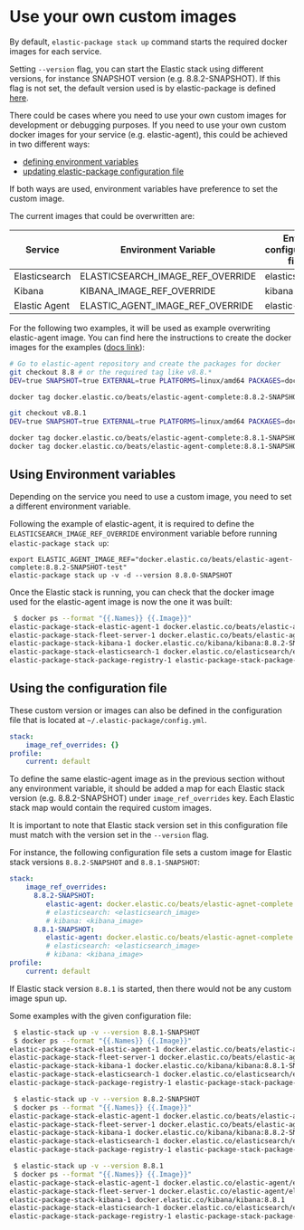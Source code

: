 # Use your own custom images

By default, `elastic-package stack up` command starts the required docker images for each service.

Setting `--version` flag, you can start the Elastic stack using different versions, for instance SNAPSHOT version (e.g. 8.8.2-SNAPSHOT).
If this flag is not set, the default version used is by elastic-package is defined [here](../../internal/install/stack_version.go).

There could be cases where you need to use your own custom images for development or debugging purposes.
If you need to use your own custom docker images for your service (e.g. elastic-agent), this could be
achieved in two different ways:
- [defining environment variables](#using-environment-variables)
- [updating elastic-package configuration file](#using-the-configuration-file)

If both ways are used, environment variables have preference to set the custom image.

The current images that could be overwritten are:

| Service | Environment Variable | Entry configuration file |
| --- | --- | --- |
| Elasticsearch | ELASTICSEARCH_IMAGE_REF_OVERRIDE | elasticsearch |
| Kibana | KIBANA_IMAGE_REF_OVERRIDE | kibana |
| Elastic Agent | ELASTIC_AGENT_IMAGE_REF_OVERRIDE | elastic-agent |


For the following two examples, it will be used as example overwriting elastic-agent image.
You can find here the instructions to create the docker images for the examples ([docs link](https://github.com/elastic/elastic-agent#packaging)):

```bash
# Go to elastic-agent repository and create the packages for docker
git checkout 8.8 # or the required tag like v8.8.*
DEV=true SNAPSHOT=true EXTERNAL=true PLATFORMS=linux/amd64 PACKAGES=docker  mage -v package

docker tag docker.elastic.co/beats/elastic-agent-complete:8.8.2-SNAPSHOT docker.elastic.co/beats/elastic-agent-complete:8.8.2-SNAPSHOT-test

git checkout v8.8.1
DEV=true SNAPSHOT=true EXTERNAL=true PLATFORMS=linux/amd64 PACKAGES=docker  mage -v package

docker tag docker.elastic.co/beats/elastic-agent-complete:8.8.1-SNAPSHOT docker.elastic.co/beats/elastic-agent-complete:8.8.1-SNAPSHOT-test
docker tag docker.elastic.co/beats/elastic-agent-complete:8.8.1-SNAPSHOT docker.elastic.co/beats/elastic-agent-complete:8.8.1-SNAPSHOT-foo
```

## Using Environment variables

Depending on the service you need to use a custom image, you need to set a different environment variable.

Following the example of elastic-agent, it is required to define the `ELASTICSEARCH_IMAGE_REF_OVERRIDE` environment variable before running `elastic-package stack up`:
```
export ELASTIC_AGENT_IMAGE_REF="docker.elastic.co/beats/elastic-agent-complete:8.8.2-SNAPSHOT-test"
elastic-package stack up -v -d --version 8.8.0-SNAPSHOT
```

Once the Elastic stack is running, you can check that the docker image used for the elastic-agent image is now the one it was built:

```bash
 $ docker ps --format "{{.Names}} {{.Image}}"
elastic-package-stack-elastic-agent-1 docker.elastic.co/beats/elastic-agent-complete:8.8.2-SNAPSHOT-test
elastic-package-stack-fleet-server-1 docker.elastic.co/beats/elastic-agent-complete:8.8.2-SNAPSHOT-test
elastic-package-stack-kibana-1 docker.elastic.co/kibana/kibana:8.8.2-SNAPSHOT
elastic-package-stack-elasticsearch-1 docker.elastic.co/elasticsearch/elasticsearch:8.8.2-SNAPSHOT
elastic-package-stack-package-registry-1 elastic-package-stack-package-registry
```

## Using the configuration file

These custom version or images can also be defined in the configuration file that is located at
`~/.elastic-package/config.yml`.

```yaml
stack:
    image_ref_overrides: {}
profile:
    current: default
```

To define the same elastic-agent image as in the previous section without any environment variable,
it should be added a map for each Elastic stack version (e.g. 8.8.2-SNAPSHOT) under `image_ref_overrides` key.
Each Elastic stack map would contain the required custom images.

It is important to note that Elastic stack version set in this configuration file must match with the version
set in the `--version` flag.

For instance, the following configuration file sets a custom image for Elastic stack versions `8.8.2-SNAPSHOT` and `8.8.1-SNAPSHOT`:

```yaml
stack:
    image_ref_overrides:
      8.8.2-SNAPSHOT:
         elastic-agent: docker.elastic.co/beats/elastic-agnet-complete:8.8-2-SNAPSHOT-test
         # elasticsearch: <elasticsearch_image>
         # kibana: <kibana_image>
      8.8.1-SNAPSHOT:
         elastic-agent: docker.elastic.co/beats/elastic-agnet-complete:8.8-1-SNAPSHOT-test
         # elasticsearch: <elasticsearch_image>
         # kibana: <kibana_image>
profile:
    current: default
```

If Elastic stack version `8.8.1` is started, then there would not be any custom image spun up.

Some examples with the given configuration file:

```bash
 $ elastic-stack up -v --version 8.8.1-SNAPSHOT
 $ docker ps --format "{{.Names}} {{.Image}}"
elastic-package-stack-elastic-agent-1 docker.elastic.co/beats/elastic-agent-complete:8.8.1-SNAPSHOT-test
elastic-package-stack-fleet-server-1 docker.elastic.co/beats/elastic-agent-complete:8.8.1-SNAPSHOT-test
elastic-package-stack-kibana-1 docker.elastic.co/kibana/kibana:8.8.1-SNAPSHOT
elastic-package-stack-elasticsearch-1 docker.elastic.co/elasticsearch/elasticsearch:8.8.1-SNAPSHOT
elastic-package-stack-package-registry-1 elastic-package-stack-package-registry

 $ elastic-stack up -v --version 8.8.2-SNAPSHOT
 $ docker ps --format "{{.Names}} {{.Image}}"
elastic-package-stack-elastic-agent-1 docker.elastic.co/beats/elastic-agent-complete:8.8.2-SNAPSHOT-test
elastic-package-stack-fleet-server-1 docker.elastic.co/beats/elastic-agent-complete:8.8.2-SNAPSHOT-test
elastic-package-stack-kibana-1 docker.elastic.co/kibana/kibana:8.8.2-SNAPSHOT
elastic-package-stack-elasticsearch-1 docker.elastic.co/elasticsearch/elasticsearch:8.8.2-SNAPSHOT
elastic-package-stack-package-registry-1 elastic-package-stack-package-registry

 $ elastic-stack up -v --version 8.8.1
 $ docker ps --format "{{.Names}} {{.Image}}"
elastic-package-stack-elastic-agent-1 docker.elastic.co/elastic-agent/elastic-agent-complete:8.8.1
elastic-package-stack-fleet-server-1 docker.elastic.co/elastic-agent/elastic-agent-complete:8.8.1
elastic-package-stack-kibana-1 docker.elastic.co/kibana/kibana:8.8.1
elastic-package-stack-elasticsearch-1 docker.elastic.co/elasticsearch/elasticsearch:8.8.1
elastic-package-stack-package-registry-1 elastic-package-stack-package-registry
```
